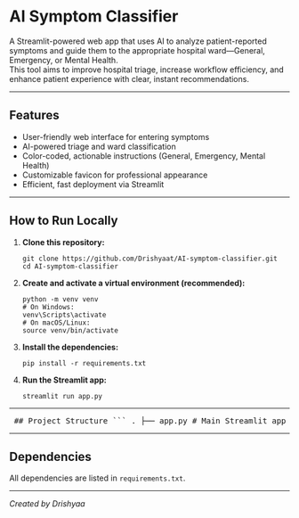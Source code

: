# AI Symptom Classifier

A Streamlit-powered web app that uses AI to analyze patient-reported symptoms and guide them to the appropriate hospital ward—General, Emergency, or Mental Health.  
This tool aims to improve hospital triage, increase workflow efficiency, and enhance patient experience with clear, instant recommendations.

---

## Features

- User-friendly web interface for entering symptoms
- AI-powered triage and ward classification
- Color-coded, actionable instructions (General, Emergency, Mental Health)
- Customizable favicon for professional appearance
- Efficient, fast deployment via Streamlit

---

## How to Run Locally

1. **Clone this repository:**
    ```
    git clone https://github.com/Drishyaat/AI-symptom-classifier.git
    cd AI-symptom-classifier
    ```

2. **Create and activate a virtual environment (recommended):**
    ```
    python -m venv venv
    # On Windows:
    venv\Scripts\activate
    # On macOS/Linux:
    source venv/bin/activate
    ```

3. **Install the dependencies:**
    ```
    pip install -r requirements.txt
    ```

4. **Run the Streamlit app:**
    ```
    streamlit run app.py
    ```

---



<pre> ## Project Structure ``` . ├── app.py # Main Streamlit app ├── classifier.py # Symptom processing logic ├── favicon.png # Custom site favicon ├── requirements.txt # Python dependencies ├── README.md # Project overview and instructions └── .gitignore # Git ignore rules ``` </pre>


---

## Dependencies

All dependencies are listed in `requirements.txt`.

---



*Created by Drishyaa*
